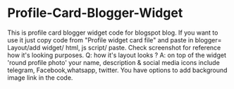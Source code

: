 # Profile-Card-Blogger-Widget
This is profile card blogger widget code for blogspot blog. If you want to use it just copy code from "Profile widget card file" and paste in blogger= Layout/add widget/ html, js script/ paste. Check screenshot for reference how it's looking purposes.
Q: how it's layout looks ?
A: on top of the widget 'round profile photo' your name, description & social media icons include telegram, Facebook,whatsapp, twitter.
You have options to add background image link in the code.
